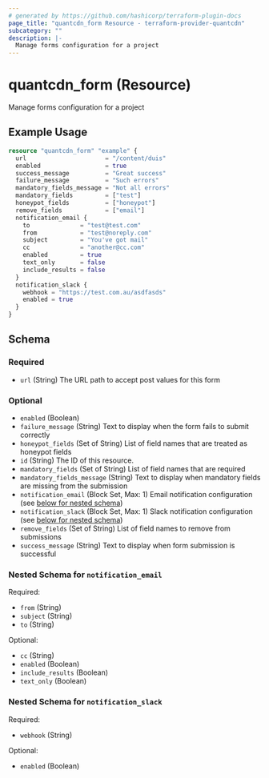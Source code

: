 ```yaml
---
# generated by https://github.com/hashicorp/terraform-plugin-docs
page_title: "quantcdn_form Resource - terraform-provider-quantcdn"
subcategory: ""
description: |-
  Manage forms configuration for a project
---
```


# quantcdn_form (Resource)

Manage forms configuration for a project

## Example Usage

```terraform
resource "quantcdn_form" "example" {
  url                      = "/content/duis"
  enabled                  = true
  success_message          = "Great success"
  failure_message          = "Such errors"
  mandatory_fields_message = "Not all errors"
  mandatory_fields         = ["test"]
  honeypot_fields          = ["honeypot"]
  remove_fields            = ["email"]
  notification_email {
    to              = "test@test.com"
    from            = "test@noreply.com"
    subject         = "You've got mail"
    cc              = "another@cc.com"
    enabled         = true
    text_only       = false
    include_results = false
  }
  notification_slack {
    webhook = "https://test.com.au/asdfasds"
    enabled = true
  }
}
```

<!-- schema generated by tfplugindocs -->
## Schema

### Required

- `url` (String) The URL path to accept post values for this form

### Optional

- `enabled` (Boolean)
- `failure_message` (String) Text to display when the form fails to submit correctly
- `honeypot_fields` (Set of String) List of field names that are treated as honeypot fields
- `id` (String) The ID of this resource.
- `mandatory_fields` (Set of String) List of field names that are required
- `mandatory_fields_message` (String) Text to display when mandatory fields are missing from the submission
- `notification_email` (Block Set, Max: 1) Email notification configuration (see [below for nested schema](#nestedblock--notification_email))
- `notification_slack` (Block Set, Max: 1) Slack notification configuration (see [below for nested schema](#nestedblock--notification_slack))
- `remove_fields` (Set of String) List of field names to remove from submissions
- `success_message` (String) Text to display when form submission is successful

<a id="nestedblock--notification_email"></a>
### Nested Schema for `notification_email`

Required:

- `from` (String)
- `subject` (String)
- `to` (String)

Optional:

- `cc` (String)
- `enabled` (Boolean)
- `include_results` (Boolean)
- `text_only` (Boolean)


<a id="nestedblock--notification_slack"></a>
### Nested Schema for `notification_slack`

Required:

- `webhook` (String)

Optional:

- `enabled` (Boolean)


